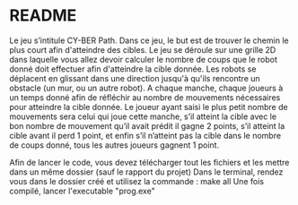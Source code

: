 # README

Le jeu s’intitule CY-BER Path.
  Dans ce jeu, le but est de trouver le chemin le plus court afin d'atteindre des cibles. Le jeu se déroule sur une grille 2D dans laquelle vous allez devoir calculer le nombre de coups que le robot donné doit effectuer afin d'atteindre la cible donnée. Les robots se déplacent en glissant dans une direction jusqu'à qu'ils rencontre un obstacle (un mur, ou un autre robot).
A chaque manche, chaque joueurs à un temps donné afin de réfléchir au nombre de mouvements nécessaires pour atteindre la cible donnée.
Le joueur ayant saisi le plus petit nombre de mouvements sera celui qui joue cette manche, s’il atteint la cible avec le bon nombre de mouvement qu’il avait prédit il gagne 2 points, s’il atteint la cible avant il perd 1 point, et enfin s’il n’atteint pas la cible dans le nombre de coups donné, tous les autres joueurs gagnent 1 point.

Afin de lancer le code, vous devez télécharger tout les fichiers et les mettre dans un même dossier (sauf le rapport du projet)
Dans le terminal, rendez vous dans le dossier créé et utilisez la commande : make all
Une fois compilé, lancer l'executable "prog.exe"

